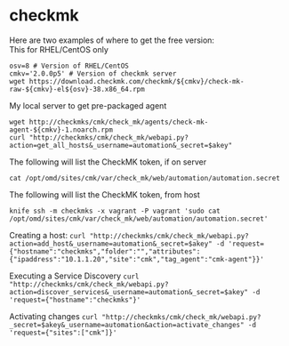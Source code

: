 # checkmk

Here are two examples of where to get the free version:<br />
This for RHEL/CentOS only<br />
```
osv=8 # Version of RHEL/CentOS
cmkv='2.0.0p5' # Version of checkmk server
wget https://download.checkmk.com/checkmk/${cmkv}/check-mk-raw-${cmkv}-el${osv}-38.x86_64.rpm
```

My local server to get pre-packaged agent
```
wget http://checkmks/cmk/check_mk/agents/check-mk-agent-${cmkv}-1.noarch.rpm
curl "http://checkmks/cmk/check_mk/webapi.py?action=get_all_hosts&_username=automation&_secret=$akey"
```

The following will list the CheckMK token, if on server
```
cat /opt/omd/sites/cmk/var/check_mk/web/automation/automation.secret
```

The following will list the CheckMK token, from host
```
knife ssh -m checkmks -x vagrant -P vagrant 'sudo cat /opt/omd/sites/cmk/var/check_mk/web/automation/automation.secret'
```

Creating a host:
`curl "http://checkmks/cmk/check_mk/webapi.py?action=add_host&_username=automation&_secret=$akey" -d 'request={"hostname":"checkmks","folder":"","attributes":{"ipaddress":"10.1.1.20","site":"cmk","tag_agent":"cmk-agent"}}'`

Executing a Service Discovery
`curl "http://checkmks/cmk/check_mk/webapi.py?action=discover_services&_username=automation&_secret=$akey" -d 'request={"hostname":"checkmks"}'`

Activating changes
`curl "http://checkmks/cmk/check_mk/webapi.py?_secret=$akey&_username=automation&action=activate_changes" -d 'request={"sites":["cmk"]}'`
